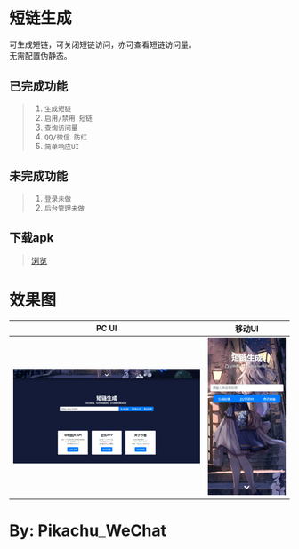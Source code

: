 短链生成
==============
可生成短链，可关闭短链访问，亦可查看短链访问量。<br>
无需配置伪静态。


已完成功能
---
> 1. `生成短链`
> 2. `启用/禁用 短链`
> 3. `查询访问量`
> 4. `QQ/微信 防红`
> 5. `简单响应UI`

未完成功能
---
> 1. `登录未做`
> 2. `后台管理未做`


下载apk
---
>[浏览](http://pkpk.run/short/)


效果图
===
|PC UI|移动UI|
|:---:|:---:|
| ![](img/img.png) | ![](img/img_1.png) | 

By: Pikachu_WeChat
===
